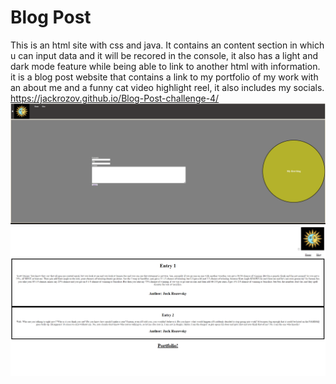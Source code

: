 # Blog Post 
This is an html site with css and java. It contains an content section in which u can input data and it will be recored in the console, it also has a light and dark mode feature while being able to link to another html with information. it is a blog post website that contains a link to my portfolio of my work with an about me and a funny cat video highlight reel, it also includes my socials.
https://jackrozov.github.io/Blog-Post-challenge-4/
![alt text](image-1.png)
![alt text](image-2.png)